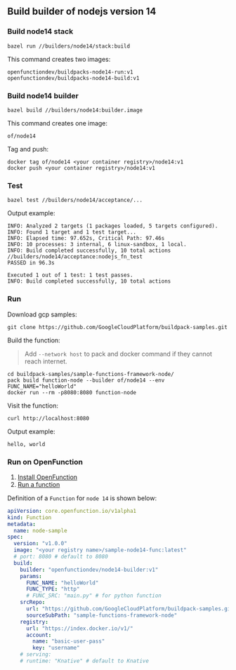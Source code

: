 ## Build builder of nodejs version 14

### Build node14 stack

```shell
bazel run //builders/node14/stack:build
```

This command creates two images:

```shell
openfunctiondev/buildpacks-node14-run:v1
openfunctiondev/buildpacks-node14-build:v1
```

### Build node14 builder

```shell
bazel build //builders/node14:builder.image
```

This command creates one image:

```shell
of/node14
```

Tag and push:

```shell
docker tag of/node14 <your container registry>/node14:v1
docker push <your container registry>/node14:v1
```

### Test

```shell
bazel test //builders/node14/acceptance/...
```

Output example:

```shell
INFO: Analyzed 2 targets (1 packages loaded, 5 targets configured).
INFO: Found 1 target and 1 test target...
INFO: Elapsed time: 97.652s, Critical Path: 97.46s
INFO: 10 processes: 3 internal, 6 linux-sandbox, 1 local.
INFO: Build completed successfully, 10 total actions
//builders/node14/acceptance:nodejs_fn_test                              PASSED in 96.3s

Executed 1 out of 1 test: 1 test passes.
INFO: Build completed successfully, 10 total actions
```

### Run

Download gcp samples:

```shell
git clone https://github.com/GoogleCloudPlatform/buildpack-samples.git
```

Build the function:

> Add `--network host` to pack and docker command if they cannot reach internet.

```shell
cd buildpack-samples/sample-functions-framework-node/
pack build function-node --builder of/node14 --env FUNC_NAME="helloWorld"
docker run --rm -p8080:8080 function-node
```

Visit the function:

```shell
curl http://localhost:8080
```

Output example:

```shell
hello, world
```

### Run on OpenFunction

1. [Install OpenFunction](https://github.com/OpenFunction/OpenFunction#quickstart)
2. [Run a function](https://github.com/OpenFunction/OpenFunction#sample-run-a-function)

Definition of a ```Function``` for ```node 14``` is shown below:

```yaml
apiVersion: core.openfunction.io/v1alpha1
kind: Function
metadata:
  name: node-sample
spec:
  version: "v1.0.0"
  image: "<your registry name>/sample-node14-func:latest"
  # port: 8080 # default to 8080
  build:
    builder: "openfunctiondev/node14-builder:v1"
    params:
      FUNC_NAME: "helloWorld"
      FUNC_TYPE: "http"
      # FUNC_SRC: "main.py" # for python function
    srcRepo:
      url: "https://github.com/GoogleCloudPlatform/buildpack-samples.git"
      sourceSubPath: "sample-functions-framework-node"
    registry:
      url: "https://index.docker.io/v1/"
      account:
        name: "basic-user-pass"
        key: "username"
    # serving:
    # runtime: "Knative" # default to Knative
```
